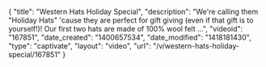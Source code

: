 {
    "title": "Western Hats Holiday Special",
    "description": "We're calling them \"Holiday Hats\" 'cause they are perfect for gift giving (even if that gift is to yourself!)! Our first two hats are made of 100% wool felt ...",
    "videoid": "167851",
    "date_created": "1400657534",
    "date_modified": "1418181430",
    "type": "captivate",
    "layout": "video",
    "url": "\/v\/western-hats-holiday-special\/167851"
}